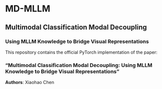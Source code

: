 # **MD-MLLM**
## **Multimodal Classification Modal Decoupling**
### **Using MLLM Knowledge to Bridge Visual Representations**

This repository contains the official PyTorch implementation of the paper:

### **“Multimodal Classification Modal Decoupling: Using MLLM Knowledge to Bridge Visual Representations”**

**Authors**: Xiaohao Chen
